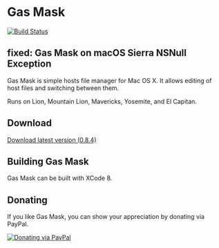 # Gas Mask
[![Build Status](https://travis-ci.org/2ndalpha/gasmask.png?branch=master)](https://travis-ci.org/2ndalpha/gasmask)

## fixed: Gas Mask on macOS Sierra NSNull Exception

Gas Mask is simple hosts file manager for Mac OS X.
It allows editing of host files and switching between them.

Runs on Lion, Mountain Lion, Mavericks, Yosemite, and El Capitan.

## Download
[Download latest version (0.8.4)](http://gmask.clockwise.ee/files/gas_mask_0.8.4.zip)

## Building Gas Mask
Gas Mask can be built with XCode 8.

## Donating
If you like Gas Mask, you can show your appreciation by donating via PayPal.

[![Donating via PayPal](https://www.paypal.com/en_US/i/btn/btn_donate_SM.gif)](https://www.paypal.com/cgi-bin/webscr?cmd=_donations&business=98JFC3MUF5Q44&lc=EE&item_name=Gas%20Mask%20Support&currency_code=USD&bn=PP%2dDonationsBF%3abtn_donate_SM%2egif%3aNonHostedGuest )
